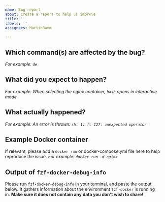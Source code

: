 ```yaml
---
name: Bug report
about: Create a report to help us improve
title: ''
labels: ''
assignees: MartinRamm

---
```


## Which command(s) are affected by the bug?
_For example: `de`_

## What did you expect to happen?
_For example: When selecting the nginx container, `bash` opens in interactive mode_

## What actually happened?
_For example: An error is thrown: `sh: 1: [: 127: unexpected operator`_

## Example Docker container
If relevant, please add a `docker run` or docker-compose.yml file here to help reproduce the issue.
_For example: `docker run -d nginx`_

## Output of `fzf-docker-debug-info`
Please run `fzf-docker-debug-info` in your terminal, and paste the output below. It gathers information about the environment `fzf-docker` is running in. **Make sure it does not contain any data you don't wish to share!**
